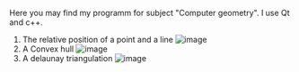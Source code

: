 Here you may find my programm for subject "Сomputer geometry". I use Qt and c++.

1) The relative position of a point and a line
   ![image](https://github.com/liliRina/c_plus_plus/assets/79633635/123a85ec-bcf1-4c84-97fa-3d5baad97f6c)
2) A Сonvex hull
   ![image](https://github.com/liliRina/c_plus_plus/assets/79633635/7fed6d4f-7adb-45af-add9-6e5ebda41fc8)
3) A delaunay triangulation
   ![image](https://github.com/liliRina/c_plus_plus/assets/79633635/d0e92f22-0b4a-4129-a0eb-9bd24003af6a)



